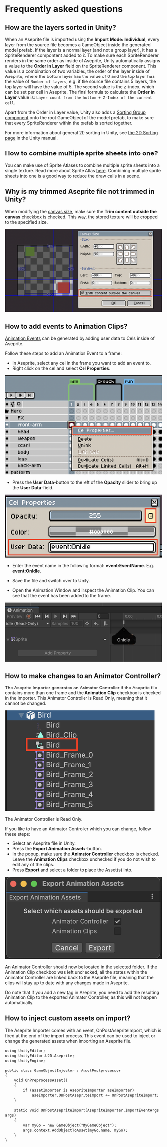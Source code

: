 # Frequently asked questions

## How are the layers sorted in Unity?
When an Aseprite file is imported using the **Import Mode: Individual**, every layer from the source file becomes a GameObject inside the generated model prefab. If the layer is a normal layer (and not a group layer), it has a SpriteRenderer compontent added to it. To make sure each SpriteRenderer renders in the same order as inside of Aseprite, Unity automatically assigns a value to the **Order in Layer** field on the SpriteRenderer component. This value is a combination of two variables, the order of the layer inside of Aseprite, where the bottom layer has the value of 0 and the top layer has the value of `Number of layers`, e.g. if the source file contains 5 layers, the top layer will have the value of 5. The second value is the z-index, which can be set per cell in Aseprite. The final formula to calculate the **Order in Layer** value is: `Layer count from the bottom + Z-Index of the current cell`.

Apart from the Order in Layer value, Unity also adds a [Sorting Group component](https://docs.unity3d.com/Manual/class-SortingGroup.html) onto the root GameObject of the model prefab, to make sure that every SpriteRenderer within the prefab is sorted together.

For more information about general 2D sorting in Unity, see [the 2D Sorting page](https://docs.unity3d.com/Manual/2DSorting.html) in the Unity manual.

## How to combine multiple sprite sheets into one?
You can make use of Sprite Atlases to combine multiple sprite sheets into a single texture. Read more about Sprite Atlas [here](https://docs.unity3d.com/2021.3/Documentation/Manual/class-SpriteAtlas.html). Combining multiple sprite sheets into one is a good way to reduce the draw calls in a scene.

## Why is my trimmed Aseprite file not trimmed in Unity?
When modifying the [canvas size](https://www.aseprite.org/docs/canvas/#canvas-size), make sure the **Trim content outside the canvas** checkbox is checked. This way, the stored texture will be cropped to the specified size.

![](images/Faq_TrimContent.png)

## How to add events to Animation Clips?
[Animation Events](https://docs.unity3d.com/Manual/script-AnimationWindowEvent.html) can be generated by adding user data to Cels inside of Aseprite.

Follow these steps to add an Animation Event to a frame:

* In Aseprite, select any cel in the frame you want to add an event to.
* Right click on the cel and select **Cel Properties**.

![](images/Faq_AddEvents_00.png)

* Press the **User Data**-button to the left of the **Opacity** slider to bring up the **User Data**-field.

![](images/Faq_AddEvents_01.png)

* Enter the event name in the following format: **event:EventName**. E.g. **event:OnIdle**.

* Save the file and switch over to Unity.

* Open the Animation Window and inspect the Animation Clip. You can see that the event has been added to the frame.

![](images/Faq_AddEvents_02.png)

## How to make changes to an Animator Controller?
The Aseprite Importer generates an Animator Controller if the Aseprite file contains more than one frame and the **Animation Clip** checkbox is checked in the importer. This Animator Controller is Read Only, meaning that it cannot be changed.

![](images/Faq_AnimController.png)

The Animator Controller is Read Only.

If you like to have an Animator Controller which you can change, follow these steps:

* Select an Aseprite file in Unity.
* Press the **Export Animation Assets**-button.
* In the popup, make sure the **Animator Controller** checkbox is checked. Leave the **Animation Clips** checkbox unchecked if you do not wish to edit any of the clips.
* Press **Export** and select a folder to place the Asset(s) into.

![](images/Faq_ExportPopup.png)

An Animator Controller should now be located in the selected folder. If the Animation Clip checkbox was left unchecked, all the states within the Animator Controller are linked back to the Aseprite file, meaning that the clips will stay up to date with any changes made in Aseprite.

Do note that if you add a new [tag](https://www.aseprite.org/docs/tags/) in Aseprite, you need to add the resulting Animation Clip to the exported Animator Controller, as this will not happen automatically.

## How to inject custom assets on import?
The Aseprite Importer comes with an event, OnPostAsepriteImport, which is fired at the end of the import process. This event can be used to inject or change the generated assets when importing an Aseprite file.

```CSharp
using UnityEditor;
using UnityEditor.U2D.Aseprite;
using UnityEngine;

public class GameObjectInjector : AssetPostprocessor
{
    void OnPreprocessAsset()
    {
        if (assetImporter is AsepriteImporter aseImporter)
            aseImporter.OnPostAsepriteImport += OnPostAsepriteImport;
    }

    static void OnPostAsepriteImport(AsepriteImporter.ImportEventArgs args)
    {
        var myGo = new GameObject("MyGameObject");
        args.context.AddObjectToAsset(myGo.name, myGo);
    }
}
```
